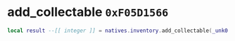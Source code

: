 # add_collectable `0xF05D1566`

```lua
local result --[[ integer ]] = natives.inventory.add_collectable(_unk0 --[[ integer ]], _unk1 --[[ integer ]], _unk2 --[[ integer ]])
```
